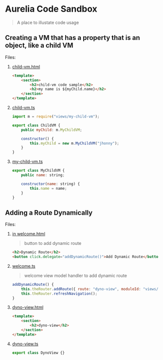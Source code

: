 # Aurelia Code Sandbox

> A place to illustate code usage

## Creating a VM that has a property that is an object, like a child VM

Files:

1. [child-vm.html](https://github.com/cmichaelgraham/aurelia-typescript/blob/master/code-sandbox/code-sandbox/views/child-vm.html)

    ```html
    <template>
        <section>
            <h2>child-vm code sample</h2>
            <h2>my name is ${myChild.name}</h2>
        </section>
    </template>
    ```

2. [child-vm.ts](https://github.com/cmichaelgraham/aurelia-typescript/blob/master/code-sandbox/code-sandbox/views/child-vm.ts)

    ```javascript
    import m = require("views/my-child-vm");

    export class ChildVM {
        public myChild: m.MyChildVM;

        constructor() {
            this.myChild = new m.MyChildVM("jhonny");
        }
    }
    ```

3. [my-child-vm.ts](https://github.com/cmichaelgraham/aurelia-typescript/blob/master/code-sandbox/code-sandbox/views/my-child-vm.ts)

    ```javascript
    export class MyChildVM {
        public name: string;

        constructor(name: string) {
            this.name = name;
        }
    }
    ```

## Adding a Route Dynamically

Files:

1. [in welcome.html](https://github.com/cmichaelgraham/aurelia-typescript/blob/master/code-sandbox/code-sandbox/views/welcome.html#L20-L21)

    > button to add dynamic route
    
    ```html
    <h2>Dynamic Route</h2>
    <button click.delegate="addDynamicRoute()">Add Dynamic Route</button>
    ```

2. [welcome.ts](https://github.com/cmichaelgraham/aurelia-typescript/blob/master/code-sandbox/code-sandbox/views/welcome.ts#L22-L25)

    > welcome view model handler to add dynamic route
    
    ```javascript
    addDynamicRoute() {
        this.theRouter.addRoute({ route: "dyno-view", moduleId: "views/dyno-view", nav: true, title: "dyno-view" });
        this.theRouter.refreshNavigation();
    }
    ```

3. [dyno-view.html](https://github.com/cmichaelgraham/aurelia-typescript/blob/master/code-sandbox/code-sandbox/views/dyno-view.html)

    ```html
    <template>
        <section>
            <h2>dyno-view</h2>
        </section>
    </template>
    ```

4. [dyno-view.ts](https://github.com/cmichaelgraham/aurelia-typescript/blob/master/code-sandbox/code-sandbox/views/dyno-view.ts)

    ```javascript
    export class DynoView {} 
    ```


